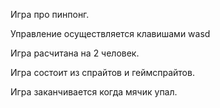 Игра про пинпонг.

Управление осуществляется клавишами wasd

Игра расчитана на 2 человек.

Игра состоит из спрайтов и геймспрайтов.

Игра заканчивается когда мячик упал.
